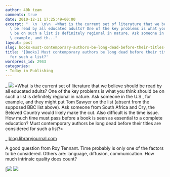 ```yaml
---
author: 40k team
comments: true
date: 2010-12-11 17:25:49+00:00
excerpt: "  \n  \n\n  «What is the current set of literature that we believe should\
  \ be read by all educated adults? One of the key problems is what you think should\
  \ be on such a list is definitely regional in nature. Ask someone in the U.S., for\
  \ example, and th..."
layout: post
slug: books-must-contemporary-authors-be-long-dead-before-their-titles-are-considered-for-such-a-list
title: '[Books] Must contemporary authors be long dead before their titles are considered
  for such a list?'
wordpress_id: 2943
categories:
- Today in Publishing
---
```


 


  _
![](http://www.40kbooks.com/wp-content/uploads/quote1.jpg)
  «What is the current set of literature that we believe should be read by all educated adults? One of the key problems is what you think should be on such a list is definitely regional in nature. Ask someone in the U.S., for example, and they might put Tom Sawyer on the list (absent from the supposed BBC list above). Ask someone from South Africa and Cry, the Beloved Country would likely make the cut. Also difficult is the time issue. How much time must pass before a book is seen as essential to a complete education? Must contemporary authors be long dead before their titles are considered for such a list?»  

_
[blog.libraryjournal.com](http://tinyurl.com/34hz69z)






A good question from Roy Tennant. Time probably is only one of the factors to be considered. Others are: language, diffusion, communication. How much intrinsic quality does count? 





[![](http://www.bookcafe.net/filtr/t1.png)
[![](http://www.bookcafe.net/filtr/f1.png)](http://www.facebook.com/pages/40k/122586614419616)


 
    
